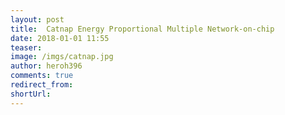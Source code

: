 ```yaml
---
layout: post
title:  Catnap Energy Proportional Multiple Network-on-chip
date: 2018-01-01 11:55
teaser:
image: /imgs/catnap.jpg
author: heroh396
comments: true
redirect_from:
shortUrl: 
---
```



